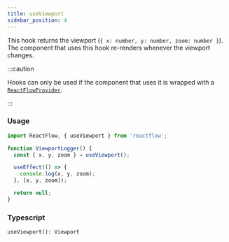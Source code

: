 ```yaml
---
title: useViewport
sidebar_position: 4
---
```


This hook returns the viewport (`{ x: number, y: number, zoom: number }`). The component that uses this hook re-renders whenever the viewport changes.

:::caution

Hooks can only be used if the component that uses it is wrapped with a [`ReactFlowProvider`](/docs/api/react-flow-provider/).

:::

### Usage

```js
import ReactFlow, { useViewport } from 'reactflow';

function ViewportLogger() {
  const { x, y, zoom } = useViewport();

  useEffect(() => {
    console.log(x, y, zoom);
  }, [x, y, zoom]);

  return null;
}
```

### Typescript

`useViewport(): Viewport`
